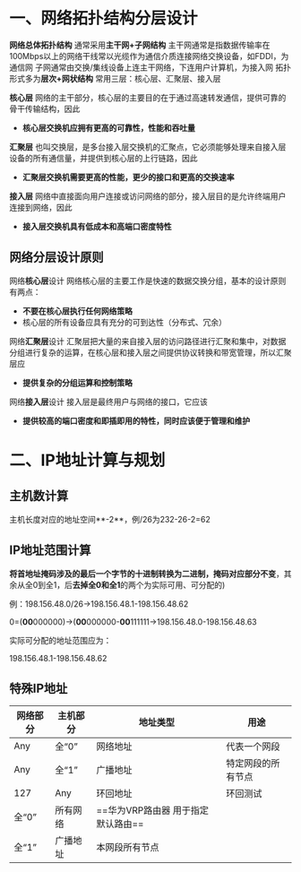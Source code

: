 # 一、网络拓扑结构分层设计

**网络总体拓扑结构** 
	通常采用**主干网+子网结构**
	主干网通常是指数据传输率在100Mbps以上的网络干线常以光缆作为通信介质连接网络交换设备，如FDDI，为通信网
	子网通常由交换/集线设备上连主干网络，下连用户计算机，为接入网
	拓扑形式多为**层次+网状结构**
    常用三层：核心层、汇聚层、接入层

**核心层** 网络的主干部分，核心层的主要目的在于通过高速转发通信，提供可靠的骨干传输结构，因此

- **核心层交换机应拥有更高的可靠性，性能和吞吐量**

**汇聚层** 也叫交换层，是多台接入层交换机的汇聚点，它必须能够处理来自接入层设备的所有通信量，并提供到核心层的上行链路，因此 

- **汇聚层交换机需要更高的性能，更少的接口和更高的交换速率**

**接入层** 网络中直接面向用户连接或访问网络的部分，接入层目的是允许终端用户连接到网络，因此

- **接入层交换机具有低成本和高端口密度特性**

## 网络分层设计原则

网络**核心层**设计 网络核心层的主要工作是快速的数据交换分组，基本的设计原则有两点：

-  **不要在核心层执行任何网络策略**
-  核心层的所有设备应具有充分的可到达性（分布式、冗余） 

 网络**汇聚层**设计 汇聚层把大量的来自接入层的访问路径进行汇聚和集中，对数据分组进行复杂的运算，在核心层和接入层之间提供协议转换和带宽管理，所以汇聚层应

-  **提供复杂的分组运算和控制策略**

网络**接入层**设计 接入层是最终用户与网络的接口，它应该

-  **提供较高的端口密度和即插即用的特性，同时应该便于管理和维护**

# 二、IP地址计算与规划

## 主机数计算

主机长度对应的地址空间**-2**，例/26为232-26-2=62

## **IP地址范围计算**

**将首地址掩码涉及的最后一个字节的十进制转换为二进制，掩码对应部分不变**，其余从全0到全1，后**去掉全0和全1**的两个为实际可用、可分配的)

例：198.156.48.0/26->198.156.48.1-198.156.48.62

   0=(**00**000000)->(**00**000000-**00**111111->198.156.48.0-198.156.48.63

实际可分配的地址范围应为：

198.156.48.1-198.156.48.62

## 特殊IP地址

| 网络部分 | 主机部分 | 地址类型                            | 用途               |
| -------- | -------- | ----------------------------------- | ------------------ |
| Any      | 全“0”    | 网络地址                            | 代表一个网段       |
| Any      | 全“1”    | 广播地址                            | 特定网段的所有节点 |
| 127      | Any      | 环回地址                            | 环回测试           |
| 全“0”    | 所有网络 | ==华为VRP路由器  用于指定默认路由== |                    |
| 全“1”    | 广播地址 | 本网段所有节点                      |                    |